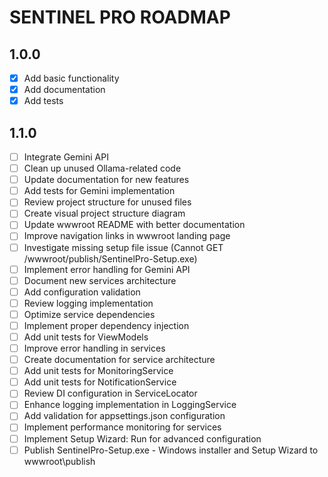 # SENTINEL PRO ROADMAP

## 1.0.0
- [x] Add basic functionality
- [x] Add documentation
- [x] Add tests

## 1.1.0
- [ ] Integrate Gemini API
- [ ] Clean up unused Ollama-related code
- [ ] Update documentation for new features
- [ ] Add tests for Gemini implementation
- [ ] Review project structure for unused files
- [ ] Create visual project structure diagram
- [ ] Update wwwroot README with better documentation
- [ ] Improve navigation links in wwwroot landing page
- [ ] Investigate missing setup file issue (Cannot GET /wwwroot/publish/SentinelPro-Setup.exe)
- [ ] Implement error handling for Gemini API
- [ ] Document new services architecture
- [ ] Add configuration validation
- [ ] Review logging implementation
- [ ] Optimize service dependencies
- [ ] Implement proper dependency injection
- [ ] Add unit tests for ViewModels
- [ ] Improve error handling in services
- [ ] Create documentation for service architecture
- [ ] Add unit tests for MonitoringService
- [ ] Add unit tests for NotificationService
- [ ] Review DI configuration in ServiceLocator
- [ ] Enhance logging implementation in LoggingService
- [ ] Add validation for appsettings.json configuration
- [ ] Implement performance monitoring for services
- [ ] Implement Setup Wizard: Run for advanced configuration
- [ ] Publish SentinelPro-Setup.exe - Windows installer and Setup Wizard to wwwroot\publish